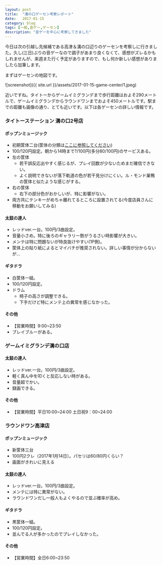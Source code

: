 ```yaml
---
layout: post
title:  "溝の口ゲーセン考察レポート"
date:   2017-01-15
category: blog
tags: [一般,音ゲー,ゲーセン]
description: "音ゲーを中心に考察してきました"
---
```

今日は次の引越し先候補である高津＆溝の口辺りのゲーセンを考察しに行きました。久し(三日)ぶりの音ゲーなので調子があまり良くなくて、感想がズレるかもしれませんが、来週また行く予定がありますので、もし何か新しい感想がありましたら加筆します。

まずはゲーセンの地図です。

![screenshot]({{ site.url }}/assets/2017-01-15-game-center/1.jpeg)

近いですね。タイトーからゲームイミグランデまで歩行距離はおよそ290メートルで、ゲームイミグランデからラウンドワンまでおよそ450メートルです。駅までの距離も画像の通り、とても近いです。以下は各ゲーセンの詳しい情報です。

### **タイトーステーション 溝の口2号店**
#### ポップンミュージック
* 初期筐体二台(筐体の分類は[ここに参照してください](http://www.atomic--age.net/topics/columns/kindofpopn))
* 100/120円設定。朝から14時まで?/100円(多分80/100円)のサービスある。
* 左の筐体
  * 若干誤反応出やすく感じるが、プレイ回数が少ないためまだ確信できない。
  * よく説明できないが落下軌道の色が若干見分けにくい。ル・モンド巣鴨の筐体と似たような感じがする。
* 右の筐体
  * 右下の部分色がおかしいが、特に影響がない。
* 両方共にテンキーがめちゃ離れてるところに設置されてる(今度店員さんに移動をお願いしてみる)

#### 太鼓の達人 
* レッドver.一台。100円/3曲設定。
* 音量小さめ。特に後ろのギャラリー勢がうるさい時影響が大きい。
* メンテは特に問題ないが特良抜けやすい(1P側)。
* 筐体上の貼り紙によるとマイバチが推奨されない。詳しい事情が分からないが…

#### ギタドラ 
* 白筐体一組。
* 100/120円設定。
* ドラム
  * 椅子の高さが調整できる。
  * 下手だけど特にメンテ上の異常を感じなかった。

#### その他
* 【営業時間】9:00~23:50
* ブレイブルーがある。


### **ゲームイミグランデ溝の口店**
#### 太鼓の達人 
* レッドver.一台。100円/3曲設定。
* 軽く真ん中を叩くと反応しない時がある。
* 音量超でかい。
* 録画できる。

#### その他
* 【営業時間】平日10:00~24:00 土日祝9：00~24:00

### **ラウンドワン高津店**
#### ポップンミュージック
* 新筐体三台
* 100円2クレ（2017年1月14日）。パセリは60/80円くらい？
* 画面がきれいに見える

#### 太鼓の達人
* レッドver.一台。100円/3曲設定。
* メンテには特に異常がない。
* ラウンドワンだし一般人もよくやるので並ぶ確率が高め。

#### ギタドラ 
* 黒筐体一組。
* 100/120円設定。
* 並んでる人が多かったのでプレイしなかった。

#### その他
* 【営業時間】全日6:00~23:50